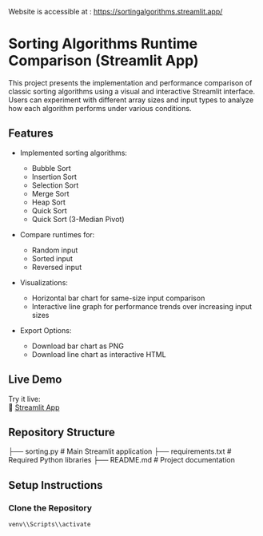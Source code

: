 Website is accessible at : https://sortingalgorithms.streamlit.app/

# Sorting Algorithms Runtime Comparison (Streamlit App)

This project presents the implementation and performance comparison of classic sorting algorithms using a visual and interactive Streamlit interface. Users can experiment with different array sizes and input types to analyze how each algorithm performs under various conditions.

## Features

- Implemented sorting algorithms:
  - Bubble Sort
  - Insertion Sort
  - Selection Sort
  - Merge Sort
  - Heap Sort
  - Quick Sort
  - Quick Sort (3-Median Pivot)

- Compare runtimes for:
  - Random input
  - Sorted input
  - Reversed input

- Visualizations:
  - Horizontal bar chart for same-size input comparison
  - Interactive line graph for performance trends over increasing input sizes

- Export Options:
  - Download bar chart as PNG
  - Download line chart as interactive HTML

## Live Demo

Try it live:  
🔗 [Streamlit App](https://sorting-app.streamlit.app)

## Repository Structure
├── sorting.py # Main Streamlit application ├── requirements.txt # Required Python libraries ├── README.md # Project documentation


## Setup Instructions

### Clone the Repository
```python -m venv venv
venv\\Scripts\\activate
```



